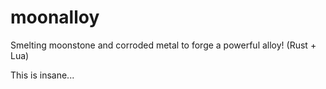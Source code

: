 # moonalloy

Smelting moonstone and corroded metal to forge a powerful alloy! (Rust + Lua)

This is insane...
